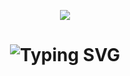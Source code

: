 <p align="center">
  <img src="https://github.com/RHYru9/rhyru9/blob/main/Re.gif">
</p>

<h1 align="center">
  <img src="https://readme-typing-svg.herokuapp.com?font=Chewy&size=34&pause=1000&color=5C00F7&width=435&lines=Nice+to+meet+you!;+I'm+Rey." alt="Typing SVG" />
</h1>
